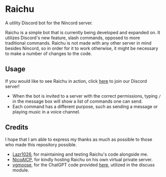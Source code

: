 # Raichu
A utility Discord bot for the Nincord server.

Raichu is a simple bot that is currently being developed and expanded on. It utilizes Discord's new feature, slash commands, opposed to more traditional commands. Raichu is not made with any other server in mind besides Nincord, so in order for it to work otherwise, it might be necessary to make a number of changes to the code.

## Usage
If you would like to see Raichu in action, click [here](https://discord.gg/mYjeaZQ) to join our Discord server!
* When the bot is invited to a server with the correct permissions, typing `/` in the message box will show a list of commands one can send.
* Each command has a different purpose, such as sending a message or playing music in a voice channel.

## Credits
I hope that I am able to express my thanks as much as possible to those who made this repository possible.
* [Lazr1026](https://github.com/Lazr1026), for maintaining and testing Raichu's code alongside me.
* [NicoAICP](https://github.com/NicoAICP), for kindly hosting Raichu on his own virtual private server.
* [vgmoose](https://github.com/vgmoose), for the ChatGPT code provided [here](https://gist.github.com/vgmoose/a54408a28189b19501ed1afb7ee8d4e1), utilized in the discuss module.